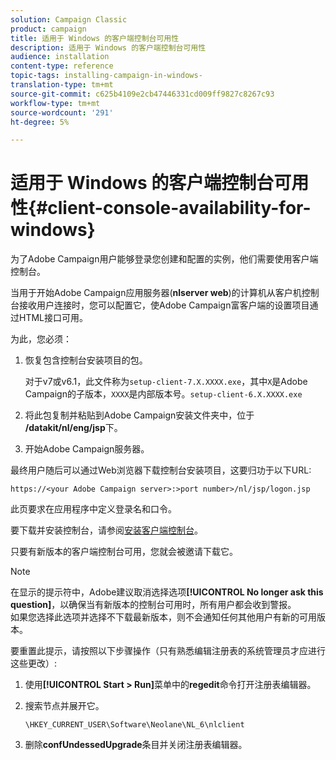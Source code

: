 ```yaml
---
solution: Campaign Classic
product: campaign
title: 适用于 Windows 的客户端控制台可用性
description: 适用于 Windows 的客户端控制台可用性
audience: installation
content-type: reference
topic-tags: installing-campaign-in-windows-
translation-type: tm+mt
source-git-commit: c625b4109e2cb47446331cd009ff9827c8267c93
workflow-type: tm+mt
source-wordcount: '291'
ht-degree: 5%

---
```



# 适用于 Windows 的客户端控制台可用性{#client-console-availability-for-windows}

为了Adobe Campaign用户能够登录您创建和配置的实例，他们需要使用客户端控制台。

当用于开始Adobe Campaign应用服务器(**nlserver web**)的计算机从客户机控制台接收用户连接时，您可以配置它，使Adobe Campaign富客户端的设置项目通过HTML接口可用。

为此，您必须：

1. 恢复包含控制台安装项目的包。

   对于v7或v6.1，此文件称为`setup-client-7.X.XXXX.exe`，其中`X`是Adobe Campaign的子版本，`XXXX`是内部版本号。`setup-client-6.X.XXXX.exe`

1. 将此包复制并粘贴到Adobe Campaign安装文件夹中，位于&#x200B;**/datakit/nl/eng/jsp**&#x200B;下。
1. 开始Adobe Campaign服务器。

最终用户随后可以通过Web浏览器下载控制台安装项目，这要归功于以下URL:

```
https://<your Adobe Campaign server>:>port number>/nl/jsp/logon.jsp
```

此页要求在应用程序中定义登录名和口令。

要下载并安装控制台，请参阅[安装客户端控制台](../../installation/using/installing-the-client-console.md)。

只要有新版本的客户端控制台可用，您就会被邀请下载它。

>[!NOTE]
>
>在显示的提示符中，Adobe建议取消选择选项&#x200B;**[!UICONTROL No longer ask this question]**，以确保当有新版本的控制台可用时，所有用户都会收到警报。\
>如果您选择此选项并选择不下载最新版本，则不会通知任何其他用户有新的可用版本。

要重置此提示，请按照以下步骤操作（只有熟悉编辑注册表的系统管理员才应进行这些更改）:

1. 使用&#x200B;**[!UICONTROL Start > Run]**&#x200B;菜单中的&#x200B;**regedit**&#x200B;命令打开注册表编辑器。
1. 搜索节点并展开它。

   ```
   \HKEY_CURRENT_USER\Software\Neolane\NL_6\nlclient
   ```

1. 删除&#x200B;**confUndessedUpgrade**&#x200B;条目并关闭注册表编辑器。

